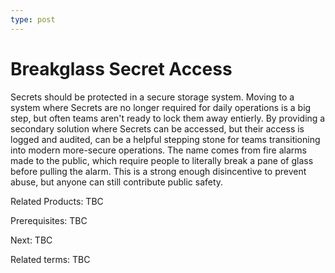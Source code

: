```yaml
---
type: post
---
```

# Breakglass Secret Access

Secrets should be protected in a secure storage system. Moving to a system where Secrets are no longer required for daily operations is a big step, but often teams aren't ready to lock them away entierly.  By providing a secondary solution where Secrets can be accessed, but their access is logged and audited, can be a helpful stepping stone for teams transitioning into modern more-secure operations.  The name comes from fire alarms made to the public, which require people to literally break a pane of glass before pulling the alarm.  This is a strong enough disincentive to prevent abuse, but anyone can still contribute public safety.

Related Products: TBC

Prerequisites: TBC

Next: TBC

Related terms: TBC
